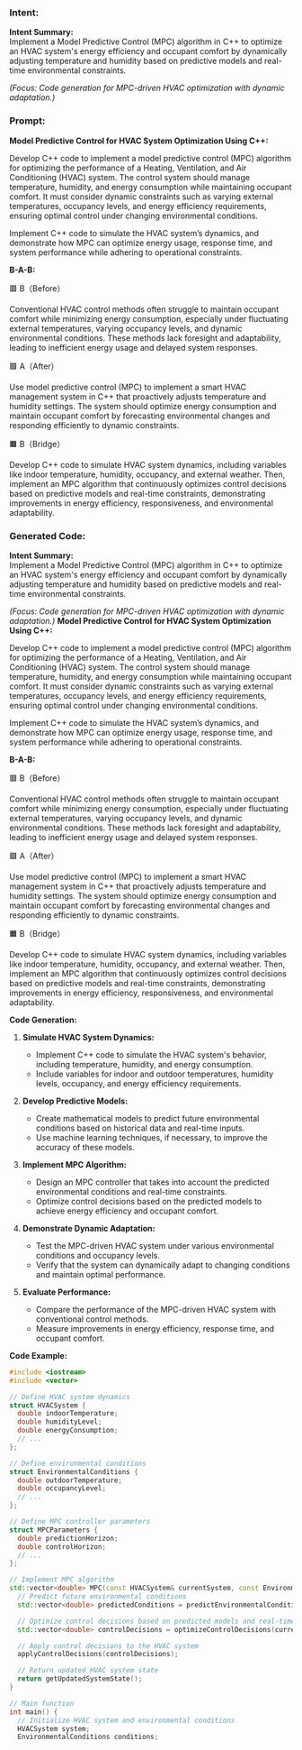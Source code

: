 ### Intent:
**Intent Summary:**  
Implement a Model Predictive Control (MPC) algorithm in C++ to optimize an HVAC system's energy efficiency and occupant comfort by dynamically adjusting temperature and humidity based on predictive models and real-time environmental constraints.  

*(Focus: Code generation for MPC-driven HVAC optimization with dynamic adaptation.)*

### Prompt:
**Model Predictive Control for HVAC System Optimization Using C++:**

Develop C++ code to implement a model predictive control (MPC) algorithm for optimizing the performance of a Heating, Ventilation, and Air Conditioning (HVAC) system. The control system should manage temperature, humidity, and energy consumption while maintaining occupant comfort. It must consider dynamic constraints such as varying external temperatures, occupancy levels, and energy efficiency requirements, ensuring optimal control under changing environmental conditions.

Implement C++ code to simulate the HVAC system’s dynamics, and demonstrate how MPC can optimize energy usage, response time, and system performance while adhering to operational constraints.

**B-A-B:**

🟥 B（Before）

Conventional HVAC control methods often struggle to maintain occupant comfort while minimizing energy consumption, especially under fluctuating external temperatures, varying occupancy levels, and dynamic environmental conditions. These methods lack foresight and adaptability, leading to inefficient energy usage and delayed system responses.

🟩 A（After）

Use model predictive control (MPC) to implement a smart HVAC management system in C++ that proactively adjusts temperature and humidity settings. The system should optimize energy consumption and maintain occupant comfort by forecasting environmental changes and responding efficiently to dynamic constraints.

🟧 B（Bridge）

Develop C++ code to simulate HVAC system dynamics, including variables like indoor temperature, humidity, occupancy, and external weather. Then, implement an MPC algorithm that continuously optimizes control decisions based on predictive models and real-time constraints, demonstrating improvements in energy efficiency, responsiveness, and environmental adaptability.

### Generated Code:
**Intent Summary:**  
Implement a Model Predictive Control (MPC) algorithm in C++ to optimize an HVAC system's energy efficiency and occupant comfort by dynamically adjusting temperature and humidity based on predictive models and real-time environmental constraints.  

*(Focus: Code generation for MPC-driven HVAC optimization with dynamic adaptation.)*
**Model Predictive Control for HVAC System Optimization Using C++:**

Develop C++ code to implement a model predictive control (MPC) algorithm for optimizing the performance of a Heating, Ventilation, and Air Conditioning (HVAC) system. The control system should manage temperature, humidity, and energy consumption while maintaining occupant comfort. It must consider dynamic constraints such as varying external temperatures, occupancy levels, and energy efficiency requirements, ensuring optimal control under changing environmental conditions.

Implement C++ code to simulate the HVAC system’s dynamics, and demonstrate how MPC can optimize energy usage, response time, and system performance while adhering to operational constraints.

**B-A-B:**

🟥 B（Before）

Conventional HVAC control methods often struggle to maintain occupant comfort while minimizing energy consumption, especially under fluctuating external temperatures, varying occupancy levels, and dynamic environmental conditions. These methods lack foresight and adaptability, leading to inefficient energy usage and delayed system responses.

🟩 A（After）

Use model predictive control (MPC) to implement a smart HVAC management system in C++ that proactively adjusts temperature and humidity settings. The system should optimize energy consumption and maintain occupant comfort by forecasting environmental changes and responding efficiently to dynamic constraints.

🟧 B（Bridge）

Develop C++ code to simulate HVAC system dynamics, including variables like indoor temperature, humidity, occupancy, and external weather. Then, implement an MPC algorithm that continuously optimizes control decisions based on predictive models and real-time constraints, demonstrating improvements in energy efficiency, responsiveness, and environmental adaptability. 

**Code Generation:**

1. **Simulate HVAC System Dynamics:**
   - Implement C++ code to simulate the HVAC system's behavior, including temperature, humidity, and energy consumption.
   - Include variables for indoor and outdoor temperatures, humidity levels, occupancy, and energy efficiency requirements.

2. **Develop Predictive Models:**
   - Create mathematical models to predict future environmental conditions based on historical data and real-time inputs.
   - Use machine learning techniques, if necessary, to improve the accuracy of these models.

3. **Implement MPC Algorithm:**
   - Design an MPC controller that takes into account the predicted environmental conditions and real-time constraints.
   - Optimize control decisions based on the predicted models to achieve energy efficiency and occupant comfort.

4. **Demonstrate Dynamic Adaptation:**
   - Test the MPC-driven HVAC system under various environmental conditions and occupancy levels.
   - Verify that the system can dynamically adapt to changing conditions and maintain optimal performance.

5. **Evaluate Performance:**
   - Compare the performance of the MPC-driven HVAC system with conventional control methods.
   - Measure improvements in energy efficiency, response time, and occupant comfort.

**Code Example:**

```cpp
#include <iostream>
#include <vector>

// Define HVAC system dynamics
struct HVACSystem {
  double indoorTemperature;
  double humidityLevel;
  double energyConsumption;
  // ...
};

// Define environmental conditions
struct EnvironmentalConditions {
  double outdoorTemperature;
  double occupancyLevel;
  // ...
};

// Define MPC controller parameters
struct MPCParameters {
  double predictionHorizon;
  double controlHorizon;
  // ...
};

// Implement MPC algorithm
std::vector<double> MPC(const HVACSystem& currentSystem, const EnvironmentalConditions& conditions, const MPCParameters& params) {
  // Predict future environmental conditions
  std::vector<double> predictedConditions = predictEnvironmentalConditions(conditions);

  // Optimize control decisions based on predicted models and real-time constraints
  std::vector<double> controlDecisions = optimizeControlDecisions(currentSystem, predictedConditions, params);

  // Apply control decisions to the HVAC system
  applyControlDecisions(controlDecisions);

  // Return updated HVAC system state
  return getUpdatedSystemState();
}

// Main function
int main() {
  // Initialize HVAC system and environmental conditions
  HVACSystem system;
  EnvironmentalConditions conditions;
